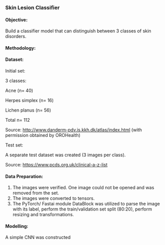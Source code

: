 ### Skin Lesion Classifier

#### Objective:

Build a classifier model that can distinguish between 3 classes of skin disorders.

#### Methodology:

#### Dataset:

Initial set:

3 classes:

Acne (n= 40)

Herpes simplex (n= 16)

Lichen planus (n= 56)

Total n= 112

Source:  http://www.danderm-pdv.is.kkh.dk/atlas/index.html  (with permission obtained by OROHealth)

Test set:

A separate test dataset was created (3 images per class).

Source:  https://www.pcds.org.uk/clinical-a-z-list

#### Data Preparation:

1.  The images were verified.  One image could not be opened and was removed from the set.
2.  The images were converted to tensors.
3.  The PyTorch/ Fastai module DataBlock was utilized to parse the image with its label, perform the train/validation set split (80:20), perform resizing and transformations.

#### Modelling:

A simple CNN was constructed



